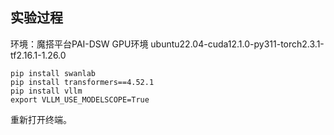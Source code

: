 ## 实验过程

环境：魔搭平台PAI-DSW GPU环境 ubuntu22.04-cuda12.1.0-py311-torch2.3.1-tf2.16.1-1.26.0

```shell
pip install swanlab
pip install transformers==4.52.1
pip install vllm
export VLLM_USE_MODELSCOPE=True
```

重新打开终端。
